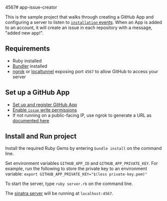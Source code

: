 4567# app-issue-creator

This is the sample project that walks through creating a GitHub App and configuring a server to listen to [`installation` events](https://developer.github.com/v3/activity/events/types/#installationevent). When an App is added to an account, it will create an issue in each repository with a message, "added new app!".

## Requirements

* Ruby installed
* [Bundler](http://bundler.io/) installed
* [ngrok](https://ngrok.com/) or [localtunnel](https://localtunnel.github.io/www/) exposing port `4567` to allow GitHub to access your server

## Set up a GitHub App

* [Set up and register GitHub App](https://developer.github.com/apps/building-integrations/setting-up-and-registering-github-apps/)
* [Enable `issue` write permissions](https://developer.github.com/v3/apps/permissions/#permission-on-issues)
* If not running on a public-facing IP, use ngrok to generate a URL as [documented here](https://developer.github.com/v3/guides/building-a-ci-server/#writing-your-server)

## Install and Run project

Install the required Ruby Gems by entering `bundle install` on the command line. 

Set environment variables `GITHUB_APP_ID` and `GITHUB_APP_PRIVATE_KEY`. For example, run the following to store the private key to an environment variable: `export GITHUB_APP_PRIVATE_KEY="$(less private-key.pem)"`

To start the server, type `ruby server.rb` on the command line.

The [sinatra server](http://www.sinatrarb.com/) will be running at `localhost:4567`.

[basics of auth]: http://developer.github.com/guides/basics-of-authentication/
